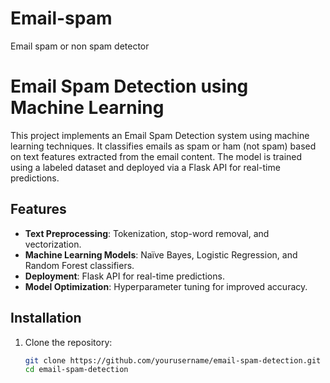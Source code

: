 # Email-spam
Email spam or non spam detector
# Email Spam Detection using Machine Learning

This project implements an Email Spam Detection system using machine learning techniques. It classifies emails as spam or ham (not spam) based on text features extracted from the email content. The model is trained using a labeled dataset and deployed via a Flask API for real-time predictions.

## Features
- **Text Preprocessing**: Tokenization, stop-word removal, and vectorization.
- **Machine Learning Models**: Naïve Bayes, Logistic Regression, and Random Forest classifiers.
- **Deployment**: Flask API for real-time predictions.
- **Model Optimization**: Hyperparameter tuning for improved accuracy.

## Installation

1. Clone the repository:
   ```sh
   git clone https://github.com/yourusername/email-spam-detection.git
   cd email-spam-detection

